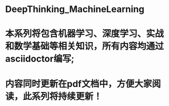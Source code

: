 # DeepThinking_MachineLearning
# 本系列将包含机器学习、深度学习、实战和数学基础等相关知识，所有内容均通过asciidoctor编写;
# 内容同时更新在pdf文档中，方便大家阅读，此系列将持续更新！

